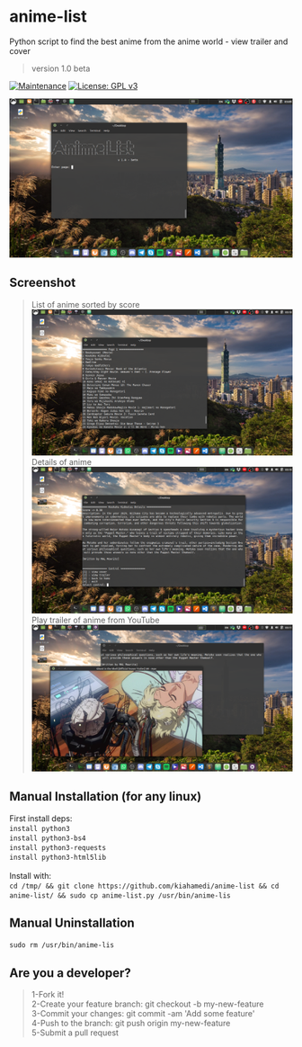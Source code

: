 # anime-list
Python script to find the best anime from the anime world - view trailer and cover
> version 1.0 beta

[![Maintenance](https://img.shields.io/badge/Maintained%3F-yes-green.svg)](https://GitHub.com/Naereen/StrapDown.js/graphs/commit-activity)
[![License: GPL v3](https://img.shields.io/badge/License-GPLv3-blue.svg)](https://www.gnu.org/licenses/gpl-3.0)


![alt text](https://raw.githubusercontent.com/kiahamedi/anime-list/main/screen1.png)



## Screenshot
> List of anime sorted by score
![alt text](https://raw.githubusercontent.com/kiahamedi/anime-list/main/screen2.png)
> Details of anime
![alt text](https://raw.githubusercontent.com/kiahamedi/anime-list/main/screen3.png)
> Play trailer of anime from YouTube
![alt text](https://raw.githubusercontent.com/kiahamedi/anime-list/main/screen4.png)


## Manual Installation (for any linux)
First install deps:</br>
`install python3`</br>
`install python3-bs4`</br>
`install python3-requests`</br>
`install python3-html5lib`</br>
</br>
Install with:</br>
`cd /tmp/ && git clone https://github.com/kiahamedi/anime-list && cd anime-list/ && sudo cp anime-list.py /usr/bin/anime-lis`

## Manual Uninstallation
`sudo rm /usr/bin/anime-lis`


## Are you a developer?
> 1-Fork it!</br>
> 2-Create your feature branch: git checkout -b my-new-feature</br>
> 3-Commit your changes: git commit -am 'Add some feature'</br>
> 4-Push to the branch: git push origin my-new-feature</br>
> 5-Submit a pull request</br>
